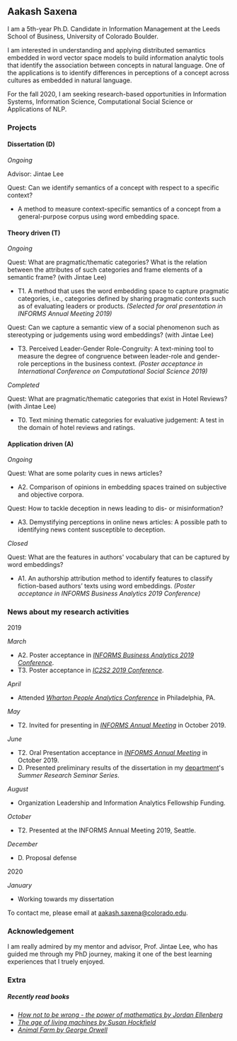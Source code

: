 ## Aakash Saxena

I am a 5th-year Ph.D. Candidate in Information Management at the Leeds School of Business, University of Colorado Boulder.

I am interested in understanding and applying distributed semantics embedded in word vector space models to build information analytic tools that identify the association between concepts in natural language. One of the applications is to identify differences in perceptions of a concept across cultures as embedded in natural language.

For the fall 2020, I am seeking research-based opportunities in Information Systems, Information Science, Computational Social Science or Applications of NLP. 

### Projects

#### Dissertation (D)
_Ongoing_

Advisor: Jintae Lee

Quest: Can we identify semantics of a concept with respect to a specific context?
- A method to measure context-specific semantics of a concept from a general-purpose corpus using word embedding space.

#### Theory driven (T)
_Ongoing_

Quest: What are pragmatic/thematic categories? What is the relation between the attributes of such categories and frame elements of a semantic frame?  (with Jintae Lee)
- T1. A method that uses the word embedding space to capture pragmatic categories, i.e., categories defined by sharing pragmatic contexts such as of evaluating leaders or products. _(Selected for oral presentation in INFORMS Annual Meeting 2019)_

Quest: Can we capture a semantic view of a social phenomenon such as stereotyping or judgements using word embeddings? (with Jintae Lee)
- T3. Perceived Leader-Gender Role-Congruity: A text-mining tool to measure the degree of congruence between leader-role and gender-role perceptions in the business context. _(Poster acceptance in International Conference on Computational Social Science 2019)_

_Completed_

Quest: What are pragmatic/thematic categories that exist in Hotel Reviews? (with Jintae Lee)
- T0. Text mining thematic categories for evaluative judgement: A test in the domain of hotel reviews and ratings.

#### Application driven (A)
_Ongoing_

Quest: What are some polarity cues in news articles?
- A2. Comparison of opinions in embedding spaces trained on subjective and objective corpora.

Quest: How to tackle deception in news leading to dis- or misinformation?
- A3. Demystifying perceptions in online news articles: A possible path to identifying news content susceptible to deception. 

_Closed_

Quest: What are the features in authors' vocabulary that can be captured by word embeddings?
- A1. An authorship attribution method to identify features to classify fiction-based authors’ texts using word embeddings. _(Poster acceptance in INFORMS Business Analytics 2019 Conference)_

### News about my research activities

2019

_March_
- A2. Poster acceptance in _[INFORMS Business Analytics 2019 Conference](http://meetings2.informs.org/wordpress/analytics2019/)_.
- T3. Poster acceptance in _[IC2S2 2019 Conference](https://2019.ic2s2.org/)_.

_April_
- Attended _[Wharton People Analytics Conference](https://wpa.wharton.upenn.edu/conference/)_ in Philadelphia, PA.

_May_
- T2. Invited for presenting in _[INFORMS Annual Meeting](http://meetings2.informs.org/wordpress/seattle2019/)_ in October 2019.

_June_
- T2. Oral Presentation acceptance in _[INFORMS Annual Meeting](http://meetings2.informs.org/wordpress/seattle2019/)_ in October 2019.
- D. Presented preliminary results of the dissertation in my [department](https://www.colorado.edu/business/phd/organizational-behavior-and-information-systems)'s _Summer Research Seminar Series_.

_August_
- Organization Leadership and Information Analytics Fellowship Funding.

_October_
- T2. Presented at the INFORMS Annual Meeting 2019, Seattle.

_December_
- D. Proposal defense

2020

_January_
- Working towards my dissertation

To contact me, please email at aakash.saxena@colorado.edu.

### Acknowledgement
I am really admired by my mentor and advisor, Prof. Jintae Lee, who has guided me through my PhD journey, making it one of the best learning experiences that I truely enjoyed. 

### Extra
##### Recently read books
- _[How not to be wrong - the power of mathematics by Jordan Ellenberg](https://www.microsoft.com/en-us/research/video/how-not-to-be-wrong-the-power-of-mathematical-thinking/)_
- _[The age of living machines by Susan Hockfield](https://www.youtube.com/watch?v=27a8wpmfsiU)_
- _[Animal Farm by George Orwell](https://www.youtube.com/watch?v=-4wze-K9G3A)_
